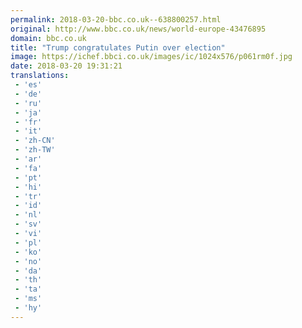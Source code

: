 ```yaml
---
permalink: 2018-03-20-bbc.co.uk--638800257.html
original: http://www.bbc.co.uk/news/world-europe-43476895
domain: bbc.co.uk
title: "Trump congratulates Putin over election"
image: https://ichef.bbci.co.uk/images/ic/1024x576/p061rm0f.jpg
date: 2018-03-20 19:31:21
translations: 
 - 'es'
 - 'de'
 - 'ru'
 - 'ja'
 - 'fr'
 - 'it'
 - 'zh-CN'
 - 'zh-TW'
 - 'ar'
 - 'fa'
 - 'pt'
 - 'hi'
 - 'tr'
 - 'id'
 - 'nl'
 - 'sv'
 - 'vi'
 - 'pl'
 - 'ko'
 - 'no'
 - 'da'
 - 'th'
 - 'ta'
 - 'ms'
 - 'hy'
---
```


